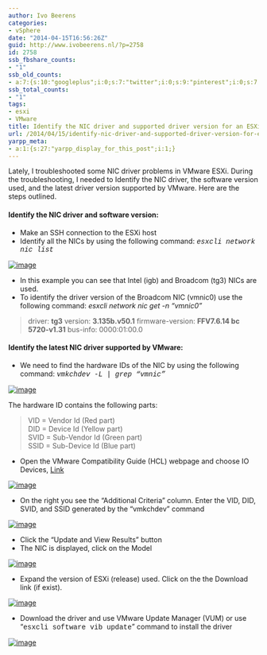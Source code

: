 ```yaml
---
author: Ivo Beerens
categories:
- vSphere
date: "2014-04-15T16:56:26Z"
guid: http://www.ivobeerens.nl/?p=2758
id: 2758
ssb_fbshare_counts:
- "1"
ssb_old_counts:
- a:7:{s:10:"googleplus";i:0;s:7:"twitter";i:0;s:9:"pinterest";i:0;s:7:"fbshare";i:1;s:8:"linkedin";i:0;s:6:"reddit";i:0;s:6:"tumblr";i:0;}
ssb_total_counts:
- "1"
tags:
- esxi
- VMware
title: Identify the NIC driver and supported driver version for an ESXi server
url: /2014/04/15/identify-nic-driver-and-supported-driver-version-for-esxi-server/
yarpp_meta:
- a:1:{s:27:"yarpp_display_for_this_post";i:1;}
---
```


Lately, I troubleshooted some NIC driver problems in VMware ESXi. During the troubleshooting, I needed to Identify the NIC driver, the software version used, and the latest driver version supported by VMware. Here are the steps outlined.

#### Identify the NIC driver and software version:

- Make an SSH connection to the ESXi host
- Identify all the NICs by using the following command: *<span style="font-family: 'Courier New';">esxcli network nic list</span>*

[![image](http://localhost/wp-content/uploads/2014/04/image1_thumb.png "image")](http://localhost/wp-content/uploads/2014/04/image11.png)

- In this example you can see that Intel (igb) and Broadcom (tg3) NICs are used.
- To identify the driver version of the Broadcom NIC (vmnic0) use the following command: *esxcli network nic get -n “vmnic0”*

> driver: **tg3** version: **3.135b.v50.1** firmware-version: **FFV7.6.14 bc 5720-v1.31** bus-info: 0000:01:00.0

#### Identify the latest NIC driver supported by VMware:

- We need to find the hardware IDs of the NIC by using the following command: *<span style="font-family: 'Courier New';">vmkchdev -L | grep “vmnic”</span>*

[![image](http://localhost/wp-content/uploads/2014/04/image3_thumb.png "image")](http://localhost/wp-content/uploads/2014/04/image31.png)

The hardware ID contains the following parts:

> VID = Vendor Id (Red part)  
> DID = Device Id (Yellow part)  
> SVID = Sub-Vendor Id (Green part)  
> SSID = Sub-Device Id (Blue part)

- Open the VMware Compatibility Guide (HCL) webpage and choose IO Devices, [Link](http://www.vmware.com/resources/compatibility/search.php?deviceCategory=io)

[![image](http://localhost/wp-content/uploads/2014/04/image10_thumb.png "image")](http://localhost/wp-content/uploads/2014/04/image10.png)

- On the right you see the “Additional Criteria” column. Enter the VID, DID, SVID, and SSID generated by the “vmkchdev” command

[![image](http://localhost/wp-content/uploads/2014/04/image14_thumb.png "image")](http://localhost/wp-content/uploads/2014/04/image14.png)

- Click the “Update and View Results” button
- The NIC is displayed, click on the Model

[![image](http://localhost/wp-content/uploads/2014/04/image17_thumb.png "image")](http://localhost/wp-content/uploads/2014/04/image17.png)

- Expand the version of ESXi (release) used. Click on the the Download link (if exist).

[![image](http://localhost/wp-content/uploads/2014/04/image21_thumb.png "image")](http://localhost/wp-content/uploads/2014/04/image21.png)

- Download the driver and use VMware Update Manager (VUM) or use “<span style="font-family: 'Courier New';">esxcli software vib update</span>” command to install the driver

[![image](http://localhost/wp-content/uploads/2014/04/image26_thumb.png "image")](http://localhost/wp-content/uploads/2014/04/image26.png)
